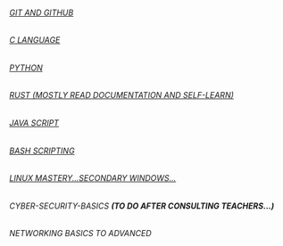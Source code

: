 ###### [GIT AND GITHUB ](https://www.youtube.com/watch?v=q8EevlEpQ2A&t=9s)
###### [C LANGUAGE](https://www.youtube.com/watch?v=aZb0iu4uGwA&t=2246s)
###### [PYTHON ](https://www.youtube.com/watch?v=ERCMXc8x7mc&t=968s)
###### [RUST (MOSTLY READ DOCUMENTATION AND SELF-LEARN)](https://www.rust-lang.org/learn/get-started)
###### [JAVA SCRIPT ](https://www.youtube.com/watch?v=ajdRvxDWH4w&list=PLGjplNEQ1it_oTvuLRNqXfz_v_0pq6unW)
###### [BASH SCRIPTING](https://www.youtube.com/watch?v=boqC9QenshY&list=PLT98CRl2KxKGj-VKtApD8-zCqSaN2mD4w&index=2)
###### [LINUX MASTERY...SECONDARY WINDOWS...](https://www.youtube.com/watch?v=1hvVcEhcbLM&t=14388s)
###### CYBER-SECURITY-BASICS ***(TO DO AFTER CONSULTING TEACHERS...)***
###### NETWORKING BASICS TO ADVANCED


